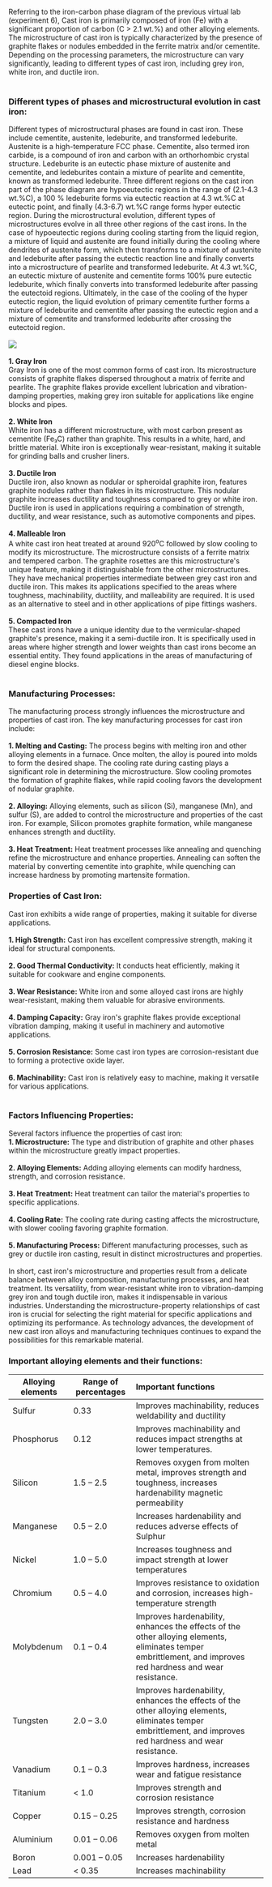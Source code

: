 Referring to the iron-carbon phase diagram of the previous virtual lab (experiment 6), Cast iron is primarily composed of iron (Fe) with a significant proportion of carbon (C > 2.1 wt.%) and other alloying elements. The microstructure of cast iron is typically characterized by the presence of graphite flakes or nodules embedded in the ferrite matrix and/or cementite. Depending on the processing parameters, the microstructure can vary significantly, leading to different types of cast iron, including grey iron, white iron, and ductile iron.<br><br>
### Different types of phases and microstructural evolution in cast iron:<br>
Different types of microstructural phases are found in cast iron. These include cementite, austenite, ledeburite, and transformed ledeburite. Austenite is a high-temperature FCC phase. Cementite, also termed iron carbide, is a compound of iron and carbon with an orthorhombic crystal structure. Ledeburite is an eutectic phase mixture of austenite and cementite, and ledeburites contain a mixture of pearlite and cementite, known as transformed ledeburite. Three different regions on the cast iron part of the phase diagram are hypoeutectic regions in the range of (2.1-4.3 wt.%C), a 100 % ledeburite forms via eutectic reaction at 4.3 wt.%C at eutectic point, and finally (4.3-6.7) wt.%C range forms hyper eutectic region. During the microstructural evolution, different types of microstructures evolve in all three other regions of the cast irons. In the case of hypoeutectic regions during cooling starting from the liquid region, a mixture of liquid and austenite are found initially during the cooling where dendrites of austenite form, which then transforms to a mixture of austenite and ledeburite after passing the eutectic reaction line and finally converts into a microstructure of pearlite and transformed ledeburite. At 4.3 wt.%C, an eutectic mixture of austenite and cementite forms 100% pure eutectic ledeburite, which finally converts into transformed ledeburite after passing the eutectoid regions. Ultimately, in the case of the cooling of the hyper eutectic region, the liquid evolution of primary cementite further forms a mixture of ledeburite and cementite after passing the eutectic region and a mixture of cementite and transformed ledeburite after crossing the eutectoid region. <br><br>
<image src="images/image1.png" /> <br><br>
 <b>1. Gray Iron</b><br> Gray Iron is one of the most common forms of cast iron. Its microstructure consists of graphite flakes dispersed throughout a matrix of      ferrite and pearlite. The graphite flakes provide excellent lubrication and vibration-damping properties, making grey iron suitable for applications like engine blocks and pipes.<br><br>
 <b>2. White Iron</b><br> White iron has a different microstructure, with most carbon present as cementite (Fe₃C) rather than graphite. This results in a white, hard, and brittle material. White iron is exceptionally wear-resistant, making it suitable for grinding balls and crusher liners.<br><br>
 <b>3. Ductile Iron</b> <br>Ductile iron, also known as nodular or spheroidal graphite iron, features graphite nodules rather than flakes in its microstructure. This nodular graphite increases ductility and toughness compared to grey or white iron. Ductile iron is used in applications requiring a combination of strength, ductility, and wear resistance, such as automotive components and pipes.<br><br>
 <b>4. Malleable Iron</b><br> A white cast iron heat treated at around 920<sup>o</sup>C followed by slow cooling to modify its microstructure. The microstructure consists of a ferrite matrix and tempered carbon. The graphite rosettes are this microstructure's unique feature, making it distinguishable from the other microstructures. They have mechanical properties intermediate between grey cast iron and ductile iron. This makes its applications specified to the areas where toughness, machinability, ductility, and malleability are required. It is used as an alternative to steel and in other applications of pipe fittings washers. <br><br>
 <b>5. Compacted Iron</b><br> These cast irons have a unique identity due to the vermicular-shaped graphite's presence, making it a semi-ductile iron. It is specifically used in areas where higher strength and lower weights than cast irons become an essential entity. They found applications in the areas of manufacturing of diesel engine blocks.<br><br>

### Manufacturing Processes:
The manufacturing process strongly influences the microstructure and properties of cast iron. The key manufacturing processes for cast iron include:<br><br>
<b>1. Melting and Casting:</b> The process begins with melting iron and other alloying elements in a furnace. Once molten, the alloy is poured into molds to form the desired shape. The cooling rate during casting plays a significant role in determining the microstructure. Slow cooling promotes the formation of graphite flakes, while rapid cooling favors the development of nodular graphite.<br><br>
<b>2. Alloying:</b> Alloying elements, such as silicon (Si), manganese (Mn), and sulfur (S), are added to control the microstructure and properties of the cast iron. For example, Silicon promotes graphite formation, while manganese enhances strength and ductility.<br><br>
<b>3. Heat Treatment:</b> Heat treatment processes like annealing and quenching refine the microstructure and enhance properties. Annealing can soften the material by converting cementite into graphite, while quenching can increase hardness by promoting martensite formation.<br>

### Properties of Cast Iron: 
Cast iron exhibits a wide range of properties, making it suitable for diverse applications.<br><br>
<b>1. High Strength:</b> Cast iron has excellent compressive strength, making it ideal for structural components.<br><br>
<b>2. Good Thermal Conductivity:</b> It conducts heat efficiently, making it suitable for cookware and engine components.<br><br>
<b>3. Wear Resistance:</b> White iron and some alloyed cast irons are highly wear-resistant, making them valuable for abrasive environments.<br><br>
<b>4. Damping Capacity:</b> Gray iron's graphite flakes provide exceptional vibration damping, making it useful in machinery and automotive applications.<br><br>
<b>5. Corrosion Resistance:</b> Some cast iron types are corrosion-resistant due to forming a protective oxide layer.<br><br>
<b>6. Machinability:</b> Cast iron is relatively easy to machine, making it versatile for various applications.<br><br>

### Factors Influencing Properties: 
Several factors influence the properties of cast iron:<br>
 <b>1. Microstructure:</b> The type and distribution of graphite and other phases within the microstructure greatly impact properties.<br><br>
 <b>2. Alloying Elements:</b> Adding alloying elements can modify hardness, strength, and corrosion resistance.<br><br>
 <b>3. Heat Treatment:</b> Heat treatment can tailor the material's properties to specific applications.<br><br>
 <b>4. Cooling Rate:</b> The cooling rate during casting affects the microstructure, with slower cooling favoring graphite formation.<br><br>
 <b>5. Manufacturing Process:</b> Different manufacturing processes, such as grey or ductile iron casting, result in distinct microstructures and properties.<br><br>
In short, cast iron's microstructure and properties result from a delicate balance between alloy composition, manufacturing processes, and heat treatment. Its versatility, from wear-resistant white iron to vibration-damping grey iron and tough ductile iron, makes it indispensable in various industries. Understanding the microstructure-property relationships of cast iron is crucial for selecting the right material for specific applications and optimizing its performance. As technology advances, the development of new cast iron alloys and manufacturing techniques continues to expand the possibilities for this remarkable material. <br>
### Important alloying elements and their functions:

| Alloying elements | Range of percentages | Important functions |
| --------------- | --------------- | :--------------- |
| Sulfur | 0.33 | Improves machinability, reduces weldability and ductility |
| Phosphorus | 0.12 | Improves machinability and reduces impact strengths at lower temperatures. |
| Silicon | 1.5 – 2.5 | Removes oxygen from molten metal, improves strength and toughness, increases hardenability magnetic permeability |
| Manganese | 0.5 – 2.0| Increases hardenability and reduces adverse effects of Sulphur |
|Nickel | 1.0 – 5.0 | Increases toughness and impact strength at lower temperatures |
|Chromium | 0.5 – 4.0 | Improves resistance to oxidation and corrosion, increases high-temperature strength |
| Molybdenum | 0.1 – 0.4 | Improves hardenability, enhances the effects of the other alloying elements, eliminates temper embrittlement, and improves red hardness and wear resistance. |
| Tungsten | 2.0 – 3.0 | Improves hardenability, enhances the effects of the other alloying elements, eliminates temper embrittlement, and improves red hardness and wear resistance. |
| Vanadium | 0.1 – 0.3 | Improves hardness, increases wear and fatigue resistance |
| Titanium |< 1.0 | Improves strength and corrosion resistance |
|Copper | 0.15 – 0.25 | Improves strength, corrosion resistance and hardness|
| Aluminium | 0.01 – 0.06 | Removes oxygen from molten metal |
| Boron | 0.001 – 0.05 | Increases hardenability |
| Lead | < 0.35 | Increases machinability|

